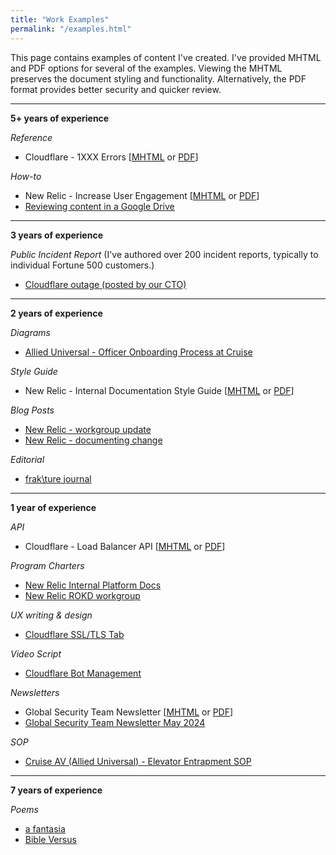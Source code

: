```yaml
---
title: "Work Examples"
permalink: "/examples.html"
---
```


This page contains examples of content I've created. I've provided MHTML and PDF options for several of the examples. Viewing the MHTML preserves the document styling and functionality. Alternatively, the PDF format provides better security and quicker review.

---

**5+ years of experience**
 
*Reference*
- Cloudflare - 1XXX Errors [[MHTML](/assets/docs/1xxx.mhtml) or [PDF](/assets/docs/1xxx.pdf)]

*How-to*  
- New Relic - Increase User Engagement [[MHTML](/assets/docs/engagement.mhtml) or [PDF](/assets/docs/engagement.pdf)]
- [Reviewing content in a Google Drive](/google-drive.html)

---

**3 years of experience**

*Public Incident Report* (I've authored over 200 incident reports, typically to individual Fortune 500 customers.)
- [Cloudflare outage (posted by our CTO)](/assets/docs/incident-report.pdf)

---

**2 years of experience**

*Diagrams*
- [Allied Universal - Officer Onboarding Process at Cruise](/assets/images/onboarding.png)

*Style Guide*
- New Relic - Internal Documentation Style Guide [[MHTML](/assets/docs/style-guide.mhtml) or [PDF](/assets/docs/style-guide.pdf)]

*Blog Posts*
- [New Relic - workgroup update](/assets/docs/rokd.pdf)
- [New Relic - documenting change](/assets/docs/design-changes.pdf)

*Editorial*
- [frak\ture journal](/assets/docs/editorial.pdf)

---

**1 year of experience**

*API*
- Cloudflare - Load Balancer API [[MHTML](/assets/docs/api.mhtml) or [PDF](/assets/docs/api.pdf)]

*Program Charters*
- [New Relic Internal Platform Docs](/assets/docs/charter-internal-docs.pdf)
- [New Relic ROKD workgroup](/assets/docs/rokd-charter.pdf)

*UX writing & design*
- [Cloudflare SSL/TLS Tab](/assets/images/ssl-ui.png)

*Video Script*
- [Cloudflare Bot Management](https://www.youtube.com/watch?v=dAl1LG7Odg4)

*Newsletters*
- Global Security Team Newsletter [[MHTML](/assets/docs/cruise-newsletter.mhtml) or [PDF](/assets/docs/cruise-newsletter.pdf)]
- [Global Security Team Newsletter May 2024](/assets/docs/cruise-newsletter-may-2024.pdf)

*SOP*
- [Cruise AV (Allied Universal) - Elevator Entrapment SOP](/assets/docs/cruise-sop.pdf)

---

**7 years of experience**

*Poems*
- [a fantasia](/assets/docs/a-fantasia.pdf)
- [Bible Versus](/assets/docs/bible-versus.pdf)
